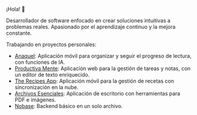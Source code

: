 ¡Hola! 👋

Desarrollador de software enfocado en crear soluciones intuitivas a problemas reales. Apasionado por el aprendizaje continuo y la mejora constante.

Trabajando en proyectos personales:

- [Anaquel](https://github.com/francids/anaquel): Aplicación móvil para organizar y seguir el progreso de lectura, con funciones de IA.
- [Productiva Mente](https://github.com/francids/productiva-mente): Aplicación web para la gestión de tareas y notas, con un editor de texto enriquecido.
- [The Recipes App](https://github.com/francids/the_recipes): Aplicación móvil para la gestión de recetas con sincronización en la nube.
- [Archivos Esenciales](https://github.com/francids/ArchivosEsenciales): Aplicación de escritorio con herramientas para PDF e imágenes.
- [Nobase](https://github.com/francids/nobase): Backend básico en un solo archivo.

